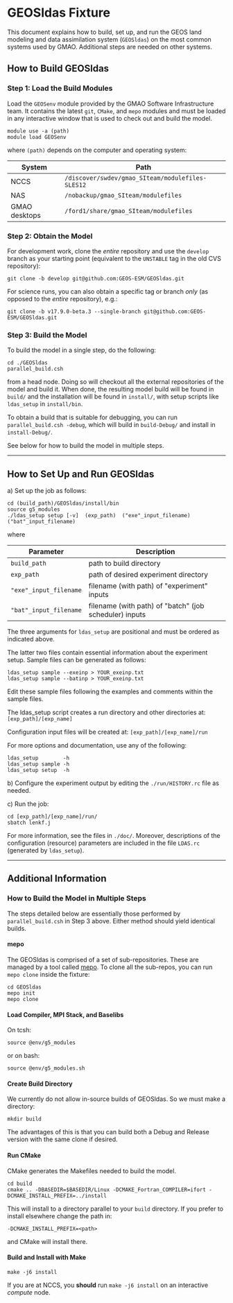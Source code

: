 # GEOSldas Fixture

This document explains how to build, set up, and run the GEOS land modeling and data assimilation system (`GEOSldas`) on the most common systems used by GMAO.  Additional steps are needed on other systems.

## How to Build GEOSldas

### Step 1: Load the Build Modules  

Load the `GEOSenv` module provided by the GMAO Software Infrastructure team.  It contains the latest `git`, `CMake`, and `mepo` modules and must be loaded in any interactive window that is used to check out and build the model.

```
module use -a (path)
module load GEOSenv
```

where `(path)` depends on the computer and operating system: 

| System        | Path                                              |
| ------------- |---------------------------------------------------|
| NCCS          | `/discover/swdev/gmao_SIteam/modulefiles-SLES12`  |
| NAS           | `/nobackup/gmao_SIteam/modulefiles`               |
| GMAO desktops | `/ford1/share/gmao_SIteam/modulefiles`            |


### Step 2: Obtain the Model

For development work, clone the _entire_ repository and use the `develop` branch as your starting point (equivalent to the `UNSTABLE` tag in the old CVS repository):
```
git clone -b develop git@github.com:GEOS-ESM/GEOSldas.git
```
For science runs, you can also obtain a specific tag or branch _only_ (as opposed to the _entire_ repository), e.g.: 
```
git clone -b v17.9.0-beta.3 --single-branch git@github.com:GEOS-ESM/GEOSldas.git
```


### Step 3: Build the Model

To build the model in a single step, do the following:
```
cd ./GEOSldas
parallel_build.csh
``` 
from a head node. Doing so will checkout all the external repositories of the model and build it. When done, the resulting model build will be found in `build/` and the installation will be found in `install/`, with setup scripts like `ldas_setup` in `install/bin`. 

To obtain a build that is suitable for debugging, you can run `parallel_build.csh -debug`, which will build in `build-Debug/` and install in `install-Debug/`.

See below for how to build the model in multiple steps.

---

## How to Set Up and Run GEOSldas

a) Set up the job as follows:

```
cd (build_path)/GEOSldas/install/bin
source g5_modules
./ldas_setup setup [-v]  (exp_path)  ("exe"_input_filename)  ("bat"_input_filename)
```  

where

| Parameter              | Description                                              |
| -----------------------|----------------------------------------------------------|
| `build_path`           | path to build directory                                  |
| `exp_path`             | path of desired experiment directory                     |
| `"exe"_input_filename` | filename (with path) of "experiment" inputs              |
| `"bat"_input_filename` | filename (with path) of "batch" (job scheduler) inputs   |

The three arguments for `ldas_setup` are positional and must be ordered as indicated above.

The latter two files contain essential information about the experiment setup. 
Sample files can be generated as follows:
```        
ldas_setup sample --exeinp > YOUR_exeinp.txt
ldas_setup sample --batinp > YOUR_exeinp.txt
```

Edit these sample files following the examples and comments within the sample files.  

The ldas_setup script creates a run directory and other directories at:
`[exp_path]/[exp_name]`

Configuration input files will be created at:
`[exp_path]/[exp_name]/run`

For more options and documentation, use any of the following:
```
ldas_setup        -h
ldas_setup sample -h
ldas_setup setup  -h
```

b) Configure the experiment output by editing the ```./run/HISTORY.rc``` file as needed.

c) Run the job:
```
cd [exp_path]/[exp_name]/run/
sbatch lenkf.j
```

For more information, see the files in `./doc/`.
Moreover, descriptions of the configuration (resource) parameters are included in the file `LDAS.rc` (generated by `ldas_setup`).

-----------------------------------------------------------------------------------

## Additional Information

### How to Build the Model in Multiple Steps

The steps detailed below are essentially those performed by `parallel_build.csh` in Step 3 above. Either method should yield identical builds.

#### mepo

The GEOSldas is comprised of a set of sub-repositories. These are
managed by a tool called [mepo](https://github.com/GEOS-ESM/mepo). To
clone all the sub-repos, you can run `mepo clone` inside the fixture:
```
cd GEOSldas
mepo init
mepo clone
```

#### Load Compiler, MPI Stack, and Baselibs
On tcsh:
```
source @env/g5_modules
```
or on bash:
```
source @env/g5_modules.sh
```

#### Create Build Directory
We currently do not allow in-source builds of GEOSldas. So we must make a directory:
```
mkdir build
```
The advantages of this is that you can build both a Debug and Release version with the same clone if desired.

#### Run CMake
CMake generates the Makefiles needed to build the model.
```
cd build
cmake .. -DBASEDIR=$BASEDIR/Linux -DCMAKE_Fortran_COMPILER=ifort -DCMAKE_INSTALL_PREFIX=../install
```
This will install to a directory parallel to your `build` directory. If you prefer to install elsewhere change the path in:
```
-DCMAKE_INSTALL_PREFIX=<path>
```
and CMake will install there.

#### Build and Install with Make
```
make -j6 install
```
If you are at NCCS, you **should** run `make -j6 install` on an interactive _compute_ node.  

